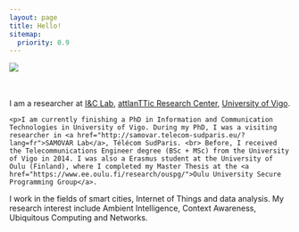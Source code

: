 ```yaml
---
layout: page
title: Hello!
sitemap:
  priority: 0.9
---
```

<div class="clearfix">
<img src="{{ '/assets/img/foto-7.JPG' | prepend: site.baseurl }}" id="about-img">

<div id="describe-text">
	<br>
	<br>
	<p>I am a researcher at <a href="http://iclab.det.uvigo.es/">I&C Lab</a>, <a href="http://atlanttic.uvigo.es/">attlanTTic Research Center</a>, <a href="https://www.uvigo.gal/">University of Vigo</a>. </p>
	
	<p>I am currently finishing a PhD in Information and Communication Technologies in University of Vigo. During my PhD, I was a visiting researcher in <a href="http://samovar.telecom-sudparis.eu/?lang=fr">SAMOVAR Lab</a>, Télécom SudParis. <br> Before, I received the Telecommunications Engineer degree (BSc + MSc) from the University of Vigo in 2014. I was also a Erasmus student at the University of Oulu (Finland), where I completed my Master Thesis at the <a href="https://www.ee.oulu.fi/research/ouspg/">Oulu University Secure Programming Group</a>.

 <p>I work in the fields of smart cities, Internet of Things and data analysis. My research interest include Ambient Intelligence, Context Awareness, Ubiquitous Computing and Networks. </p>

 </p>
</div>
</div>

